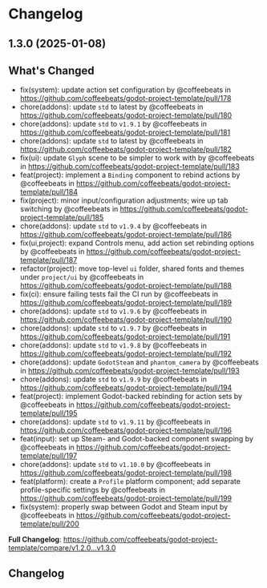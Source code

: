 # Changelog

## 1.3.0 (2025-01-08)

## What's Changed
* fix(system): update action set configuration by @coffeebeats in https://github.com/coffeebeats/godot-project-template/pull/178
* chore(addons): update `std` to latest by @coffeebeats in https://github.com/coffeebeats/godot-project-template/pull/180
* chore(addons): update `std` to `v1.9.1` by @coffeebeats in https://github.com/coffeebeats/godot-project-template/pull/181
* chore(addons): update `std` to latest by @coffeebeats in https://github.com/coffeebeats/godot-project-template/pull/182
* fix(ui): update `Glyph` scene to be simpler to work with by @coffeebeats in https://github.com/coffeebeats/godot-project-template/pull/183
* feat(project): implement a `Binding` component to rebind actions by @coffeebeats in https://github.com/coffeebeats/godot-project-template/pull/184
* fix(project): minor input/configuration adjustments; wire up tab switching by @coffeebeats in https://github.com/coffeebeats/godot-project-template/pull/185
* chore(addons): update `std` to `v1.9.4` by @coffeebeats in https://github.com/coffeebeats/godot-project-template/pull/186
* fix(ui,project): expand Controls menu, add action set rebinding options by @coffeebeats in https://github.com/coffeebeats/godot-project-template/pull/187
* refactor(project): move top-level `ui` folder, shared fonts and themes under `project/ui` by @coffeebeats in https://github.com/coffeebeats/godot-project-template/pull/188
* fix(ci): ensure failing tests fail the CI run by @coffeebeats in https://github.com/coffeebeats/godot-project-template/pull/189
* chore(addons): update `std` to `v1.9.6` by @coffeebeats in https://github.com/coffeebeats/godot-project-template/pull/190
* chore(addons): update `std` to `v1.9.7` by @coffeebeats in https://github.com/coffeebeats/godot-project-template/pull/191
* chore(addons): update `std` to `v1.9.8` by @coffeebeats in https://github.com/coffeebeats/godot-project-template/pull/192
* chore(addons): update `GodotSteam` and `phantom_camera` by @coffeebeats in https://github.com/coffeebeats/godot-project-template/pull/193
* chore(addons): update `std` to `v1.9.9` by @coffeebeats in https://github.com/coffeebeats/godot-project-template/pull/194
* feat(project): implement Godot-backed rebinding for action sets by @coffeebeats in https://github.com/coffeebeats/godot-project-template/pull/195
* chore(addons): update `std` to `v1.9.11` by @coffeebeats in https://github.com/coffeebeats/godot-project-template/pull/196
* feat(input): set up Steam- and Godot-backed component swapping by @coffeebeats in https://github.com/coffeebeats/godot-project-template/pull/197
* chore(addons): update `std` to `v1.10.0` by @coffeebeats in https://github.com/coffeebeats/godot-project-template/pull/198
* feat(platform): create a `Profile` platform component; add separate profile-specific settings by @coffeebeats in https://github.com/coffeebeats/godot-project-template/pull/199
* fix(system): properly swap between Godot and Steam input by @coffeebeats in https://github.com/coffeebeats/godot-project-template/pull/200


**Full Changelog**: https://github.com/coffeebeats/godot-project-template/compare/v1.2.0...v1.3.0

## Changelog
